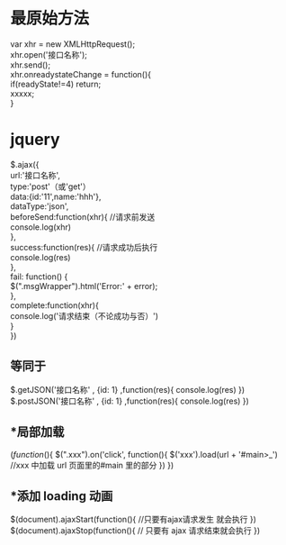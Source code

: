 # 最原始方法

var xhr = new XMLHttpRequest();  
xhr.open('接口名称');  
xhr.send();  
xhr.onreadystateChange = function(){  
 if(readyState!=4) return;  
 xxxxx;  
}

# jquery

$.ajax({  
    url:'接口名称',  
    type:'post'（或'get'）  
    data:{id:'11',name:'hhh'},  
    dataType:'json',  
    beforeSend:function(xhr){  //请求前发送  
        console.log(xhr)  
    },  
    success:function(res){      //请求成功后执行  
        console.log(res)  
    },  
    fail: function() {  
        $(".msgWrapper").html('Error:' + error);  
 },  
 complete:function(xhr){  
 console.log('请求结束（不论成功与否）')  
 }  
})

## 等同于

$.getJSON('接口名称' , {id: 1} ,function(res){
    console.log(res)
})
$.postJSON('接口名称' , {id: 1} ,function(res){
console.log(res)
})

## \*局部加载

$(function($){
$(".xxx").on('click', function(){
        $('xxx').load(url + '#main>\_') //xxx 中加载 url 页面里的#main 里的部分
})
})

## \*添加 loading 动画

$(document).ajaxStart(function(){
    //只要有ajax请求发生 就会执行
})
$(document).ajaxStop(function(){
// 只要有 ajax 请求结束就会执行
})
